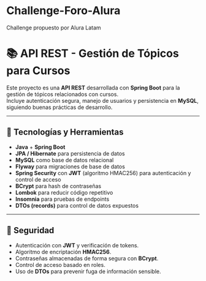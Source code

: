 # Challenge-Foro-Alura
Challenge propuesto por Alura Latam

# 📚 API REST - Gestión de Tópicos para Cursos

Este proyecto es una **API REST** desarrollada con **Spring Boot** para la gestión de tópicos relacionados con cursos.  
Incluye autenticación segura, manejo de usuarios y persistencia en **MySQL**, siguiendo buenas prácticas de desarrollo.

---

## 🚀 Tecnologías y Herramientas

- **Java** + **Spring Boot**
- **JPA / Hibernate** para persistencia de datos
- **MySQL** como base de datos relacional
- **Flyway** para migraciones de base de datos
- **Spring Security** con **JWT** (algoritmo HMAC256) para autenticación y control de acceso
- **BCrypt** para hash de contraseñas
- **Lombok** para reducir código repetitivo
- **Insomnia** para pruebas de endpoints
- **DTOs (records)** para control de datos expuestos

---

## 🔐 Seguridad

- Autenticación con **JWT** y verificación de tokens.
- Algoritmo de encriptación **HMAC256**.
- Contraseñas almacenadas de forma segura con **BCrypt**.
- Control de acceso basado en roles.
- Uso de **DTOs** para prevenir fuga de información sensible.



